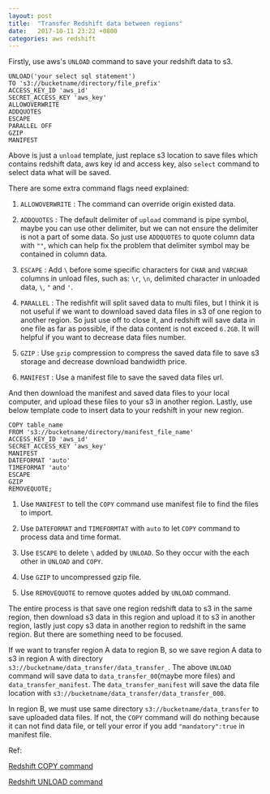 ```yaml
---
layout: post
title:  "Transfer Redshift data between regions"
date:   2017-10-11 23:22 +0800
categories: aws redshift
---
```


Firstly, use aws's `UNLOAD` command to save your redshift data to s3.

```
UNLOAD('your select sql statement')
TO 's3://bucketname/directory/file_prefix'
ACCESS_KEY_ID 'aws_id'
SECRET_ACCESS_KEY 'aws_key'
ALLOWOVERWRITE
ADDQUOTES
ESCAPE
PARALLEL OFF
GZIP
MANIFEST
```

Above is just a `unload` template, just replace s3 location to save files which contains redshift data, aws key id and access key, also `select` command to select data what will be saved.

There are some extra command flags need explained:

1. `ALLOWOVERWRITE` : The command can override origin existed data.

2. `ADDQUOTES` : The default delimiter of `upload` command is pipe symbol, maybe you can use other delimiter, but we can not ensure the delimiter is not a part of some data. So just use `ADDQUOTES` to quote column data with `""`, which can help fix the problem that delimiter symbol may be contained in column data.

3. `ESCAPE` : Add `\` before some specific characters for `CHAR` and `VARCHAR` columns in unload files, such as: `\r`, `\n`, delimited character in unloaded data, `\`,  `"` and `'`.

3. `PARALLEL` : The redishfit will split saved data to multi files, but I think it is not useful if we want to download saved data files in s3 of one region to another region. So just use off to close it, and redshift will save data in one file as far as possible, if the data content is not exceed `6.2GB`. It will helpful if you want to decrease data files number.

4. `GZIP` : Use `gzip` compression to compress the saved data file to save s3 storage and decrease download bandwidth price.

5. `MANIFEST` : Use a manifest file to save the saved data files url. 

And then download the manifest and saved data files to your local computer, and upload these files to your s3 in another region. Lastly, use below template code to insert data to your redshift in your new region.

```
COPY table_name
FROM 's3://bucketname/directory/manifest_file_name'
ACCESS_KEY_ID 'aws_id'
SECRET_ACCESS_KEY 'aws_key'
MANIFEST 
DATEFORMAT 'auto' 
TIMEFORMAT 'auto' 
ESCAPE 
GZIP 
REMOVEQUOTE;
```

1. Use `MANIFEST` to tell the `COPY` command use manifest file to find the files to import.

2. Use `DATEFORMAT` and `TIMEFORMTAT` with `auto` to let `COPY` command to process data and time format.

3. Use `ESCAPE` to delete `\` added by `UNLOAD`. So they occur with the each other in `UNLOAD` and `COPY`.

4. Use `GZIP` to uncompressed gzip file.

5. Use `REMOVEQUOTE` to remove quotes added by `UNLOAD` command.

The entire process is that save one region redshift data to s3 in the same region, then download s3 data in this region and upload it to s3 in another region, lastly just copy s3 data in another region to redshift in the same region. But there are something need to be focused.

If we want to transfer region A data to region B, so we save region A data to s3 in region A with directory `s3://bucketname/data_transfer/data_transfer_`. The above `UNLOAD` command will save data to `data_transfer_00`(maybe more files) and `data_transfer_manifest`. The `data_transfer_manifest` will save the data file location with `s3://bucketname/data_transfer/data_transfer_000`. 

In region B, we must use same directory `s3://bucketname/data_transfer` to save uploaded data files. If not, the `COPY` command will do nothing because it can not find data file, or tell your error if you add `"mandatory":true` in manifest file.

Ref: 

[Redshift COPY command](http://docs.aws.amazon.com/redshift/latest/dg/r_COPY.html)

[Redshift UNLOAD command](http://docs.aws.amazon.com/redshift/latest/dg/r_UNLOAD.html)
